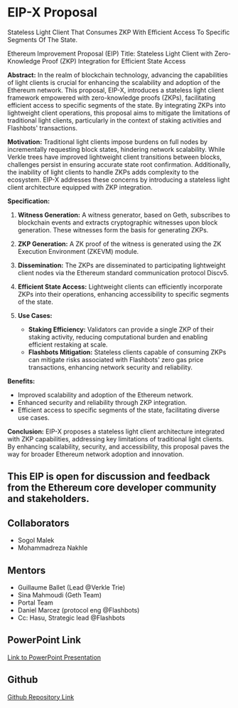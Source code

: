 # EIP-X Proposal

Stateless Light Client That Consumes ZKP With Efficient Access To Specific Segments Of The State.

Ethereum Improvement Proposal (EIP) Title: Stateless Light Client with Zero-Knowledge Proof (ZKP) Integration for Efficient State Access

**Abstract:**
In the realm of blockchain technology, advancing the capabilities of light clients is crucial for enhancing the scalability and adoption of the Ethereum network. This proposal, EIP-X, introduces a stateless light client framework empowered with zero-knowledge proofs (ZKPs), facilitating efficient access to specific segments of the state. By integrating ZKPs into lightweight client operations, this proposal aims to mitigate the limitations of traditional light clients, particularly in the context of staking activities and Flashbots' transactions.

**Motivation:**
Traditional light clients impose burdens on full nodes by incrementally requesting block states, hindering network scalability. While Verkle trees have improved lightweight client transitions between blocks, challenges persist in ensuring accurate state root confirmation. Additionally, the inability of light clients to handle ZKPs adds complexity to the ecosystem. EIP-X addresses these concerns by introducing a stateless light client architecture equipped with ZKP integration.

**Specification:**
1. **Witness Generation:** A witness generator, based on Geth, subscribes to blockchain events and extracts cryptographic witnesses upon block generation. These witnesses form the basis for generating ZKPs.

2. **ZKP Generation:** A ZK proof of the witness is generated using the ZK Execution Environment (ZKEVM) module.

3. **Dissemination:** The ZKPs are disseminated to participating lightweight client nodes via the Ethereum standard communication protocol Discv5.

4. **Efficient State Access:** Lightweight clients can efficiently incorporate ZKPs into their operations, enhancing accessibility to specific segments of the state.

5. **Use Cases:**
   - **Staking Efficiency:** Validators can provide a single ZKP of their staking activity, reducing computational burden and enabling efficient restaking at scale.
   - **Flashbots Mitigation:** Stateless clients capable of consuming ZKPs can mitigate risks associated with Flashbots' zero gas price transactions, enhancing network security and reliability.

**Benefits:**
- Improved scalability and adoption of the Ethereum network.
- Enhanced security and reliability through ZKP integration.
- Efficient access to specific segments of the state, facilitating diverse use cases.

**Conclusion:**
EIP-X proposes a stateless light client architecture integrated with ZKP capabilities, addressing key limitations of traditional light clients. By enhancing scalability, security, and accessibility, this proposal paves the way for broader Ethereum network adoption and innovation.

This EIP is open for discussion and feedback from the Ethereum core developer community and stakeholders.
---
## Collaborators

- Sogol Malek
- Mohammadreza Nakhle

## Mentors

- Guillaume Ballet (Lead @Verkle Trie)
- Sina Mahmoudi (Geth Team)
- Portal Team
- Daniel Marcez (protocol eng @Flashbots)
- Cc: Hasu, Strategic lead @Flashbots

## PowerPoint Link

[Link to PowerPoint Presentation](https://docs.google.com/presentation/d/1H-ZUW5vUM5Tm30q5tEC_ZOdJg2cqSVp19bHOzN2LzFE/edit?usp=sharing)

## Github

[Github Repository Link](https://github.com/sogolmalek/EIP-x.git)
